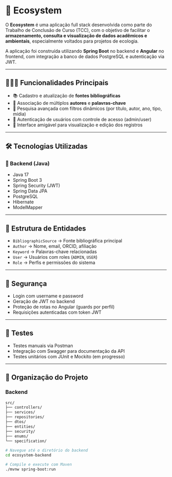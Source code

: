 # 🌿 Ecosystem

O **Ecosystem** é uma aplicação full stack desenvolvida como parte do Trabalho de Conclusão de Curso (TCC), com o objetivo de facilitar o **armazenamento, consulta e visualização de dados acadêmicos e ambientais**, especialmente voltados para projetos de ecologia.

A aplicação foi construída utilizando **Spring Boot** no backend e **Angular** no frontend, com integração a banco de dados PostgreSQL e autenticação via JWT.

---

## 🧑🏽‍💻 Funcionalidades Principais

- 📚 Cadastro e atualização de **fontes bibliográficas**
- 👤 Associação de múltiplos **autores** e **palavras-chave**
- 🔎 Pesquisa avançada com filtros dinâmicos (por título, autor, ano, tipo, mídia)
- 🔐 Autenticação de usuários com controle de acesso (admin/user)
- 🧾 Interface amigável para visualização e edição dos registros

---

## 🛠️ Tecnologias Utilizadas

### 🔧 Backend (Java)
- Java 17
- Spring Boot 3
- Spring Security (JWT)
- Spring Data JPA
- PostgreSQL
- Hibernate
- ModelMapper

---

## 🧠 Estrutura de Entidades

- `BibliographicSource` → Fonte bibliográfica principal
- `Author` → Nome, email, ORCID, afiliação
- `Keyword` → Palavras-chave relacionadas
- `User` → Usuários com roles (`ADMIN`, `USER`)
- `Role` → Perfis e permissões do sistema

---

## 🔐 Segurança

- Login com username e password
- Geração de JWT no backend
- Proteção de rotas no Angular (guards por perfil)
- Requisições autenticadas com token JWT

---

## 🧪 Testes

- Testes manuais via Postman
- Integração com Swagger para documentação da API
- Testes unitários com JUnit e Mockito (em progresso)

---

## 📂 Organização do Projeto

### Backend

```bash
src/
├── controllers/
├── services/
├── repositories/
├── dtos/
├── entities/
├── security/
├── enums/
└── specification/
 
# Navegue até o diretório do backend
cd ecosystem-backend

# Compile e execute com Maven
./mvnw spring-boot:run
